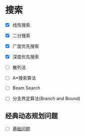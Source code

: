

# 搜索

- [x] 线性搜索  
- [x] 二分搜索    
- [x] 广度优先搜索   
- [x] 深度优先搜索   
- [ ] 散列法      
- [ ] A\*搜索算法   
- [ ] Beam Search     
- [ ] 分支界定算法(Branch and Bound)  
 

## 经典动态规划问题

- [ ] [基础问题](https://github.com/LIZHICHAOUNICORN/DevelopSkillTree/tree)
